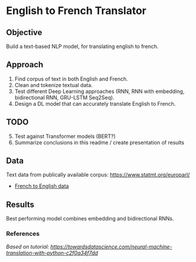 # English to French Translator
## Objective
Build a text-based NLP model, for translating english to french.

## Approach
1. Find corpus of text in both English and French.
2. Clean and tokenize textual data.
3. Test different Deep Learning approaches (RNN, RNN with embedding, bidirectional RNN, GRU-LSTM Seq2Seq).
4. Design a DL model that can accurately translate English to French.

## TODO
5. Test against Transformer models (BERT?)
6. Summarize conclusions in this readme / create presentation of results

## Data
Text data from publically available corpus: https://www.statmt.org/europarl/
* [French to English data](https://www.statmt.org/europarl/v7/fr-en.tgz)

## Results
Best performing model combines embedding and bidirectional RNNs.

### References
_Based on tutorial: https://towardsdatascience.com/neural-machine-translation-with-python-c2f0a34f7dd_
